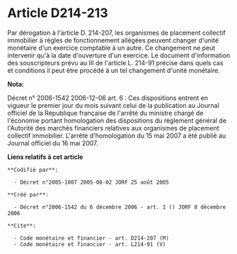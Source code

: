 # Article D214-213

Par dérogation à l'article D. 214-207, les organismes de placement collectif immobilier à règles de fonctionnement allégées
peuvent changer d'unité monétaire d'un exercice comptable à un autre. Ce changement ne peut intervenir qu'à la date
d'ouverture d'un exercice. Le document d'information des souscripteurs prévu au III de l'article L. 214-91 précise dans quels
cas et conditions il peut être procédé à un tel changement d'unité monétaire.

**Nota:**

Décret n° 2006-1542 2006-12-06 art. 6 : Ces dispositions entrent en vigueur le premier jour du mois suivant celui de la
publication au Journal officiel de la République française de l'arrêté du ministre chargé de l'économie portant homologation
des dispositions du règlement général de l'Autorité des marchés financiers relatives aux organismes de placement collectif
immobilier. L'arrêté d'homologation du 15 mai 2007 a été publié au Journal officiel du 16 mai 2007.

**Liens relatifs à cet article**

	**Codifié par**:

	  - Décret n°2005-1007 2005-08-02 JORF 25 août 2005

	**Créé par**:

	  - Décret n°2006-1542 du 6 décembre 2006 - art. 1 () JORF 8 décembre 2006

	**Cite**:

	  - Code monétaire et financier - art. D214-207 (M)
	  - Code monétaire et financier - art. L214-91 (V)

